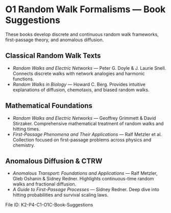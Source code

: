 # O1 Random Walk Formalisms — Book Suggestions

These books develop discrete and continuous random walk frameworks, first-passage theory, and anomalous diffusion.

## Classical Random Walk Texts
- *Random Walks and Electric Networks* — Peter G. Doyle & J. Laurie Snell. Connects discrete walks with network analogies and harmonic functions.
- *Random Walks in Biology* — Howard C. Berg. Provides intuitive explanations of diffusion, chemotaxis, and biased random walks.

## Mathematical Foundations
- *Random Walks and Electric Networks* — Geoffrey Grimmett & David Stirzaker. Comprehensive mathematical treatment of random walks and hitting times.
- *First-Passage Phenomena and Their Applications* — Ralf Metzler et al. Collection focused on first-passage problems across physics and chemistry.

## Anomalous Diffusion & CTRW
- *Anomalous Transport: Foundations and Applications* — Ralf Metzler, Gleb Oshanin & Sidney Redner. Highlights continuous-time random walks and fractional diffusion.
- *A Guide to First-Passage Processes* — Sidney Redner. Deep dive into hitting probabilities and survival scaling laws.

File ID: K2-P4-C1-O1C-Book-Suggestions
